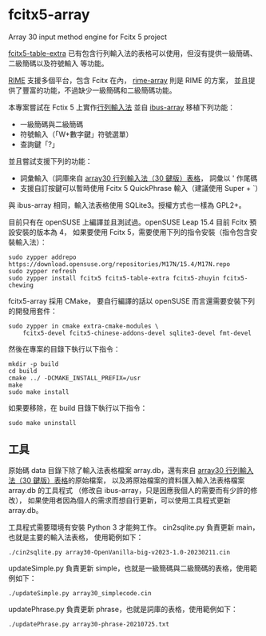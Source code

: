 # fcitx5-array

Array 30 input method engine for Fcitx 5 project

[fcitx5-table-extra](https://github.com/fcitx/fcitx5-table-extra)
已有包含行列輸入法的表格可以使用，但沒有提供一級簡碼、二級簡碼以及符號輸入
等功能。

[RIME](https://rime.im/) 支援多個平台，包含 Fcitx 在內，
[rime-array](https://github.com/rime/rime-array) 則是 RIME 的方案，
並且提供了豐富的功能，不過缺少一級簡碼和二級簡碼功能。

本專案嘗試在 Fctix 5 上實作[行列輸入法](https://www.facebook.com/array.com.tw/)
並自 [ibus-array](https://github.com/lexical/ibus-array) 移植下列功能：
- 一級簡碼與二級簡碼
- 符號輸入（「W+數字鍵」符號選單）
- 查詢鍵「?」

並且嘗試支援下列的功能：
- 詞彙輸入（詞庫來自
[array30 行列輸入法（30 鍵版）表格](https://github.com/gontera/array30)，
詞彙以 ' 作尾碼
- 支援自訂按鍵可以暫時使用 Fcitx 5 QuickPhrase 輸入（建議使用 Super + `）

與 ibus-array 相同，輸入法表格使用 SQLite3。授權方式也一樣為 GPL2+。

目前只有在 openSUSE 上編譯並且測試過。openSUSE Leap 15.4 目前 Fcitx 預設安裝的版本為 4，
如果要使用 Fcitx 5，需要使用下列的指令安裝（指令包含安裝輸入法）：
```
sudo zypper addrepo https://download.opensuse.org/repositories/M17N/15.4/M17N.repo
sudo zypper refresh
sudo zypper install fcitx5 fcitx5-table-extra fcitx5-zhuyin fcitx5-chewing
```

fcitx5-array 採用 CMake，
要自行編譯的話以 openSUSE 而言還需要安裝下列的開發用套件：
```
sudo zypper in cmake extra-cmake-modules \
    fcitx5-devel fcitx5-chinese-addons-devel sqlite3-devel fmt-devel
```
然後在專案的目錄下執行以下指令：
```
mkdir -p build
cd build
cmake ../ -DCMAKE_INSTALL_PREFIX=/usr
make
sudo make install
```
如果要移除，在 build 目錄下執行以下指令：
```
sudo make uninstall
```

## 工具

原始碼 data 目錄下除了輸入法表格檔案 array.db，還有來自
[array30 行列輸入法（30 鍵版）表格](https://github.com/gontera/array30)的原始檔案，
以及將原始檔案的資料匯入輸入法表格檔案 array.db 的工具程式
（修改自 ibus-array，只是因應我個人的需要而有少許的修改），
如果使用者因為個人的需求而想自行更新，可以使用工具程式更新 array.db。

工具程式需要環境有安裝 Python 3 才能夠工作。
cin2sqlite.py 負責更新 main，也就是主要的輸入法表格，
使用範例如下：
```
./cin2sqlite.py array30-OpenVanilla-big-v2023-1.0-20230211.cin
```
updateSimple.py 負責更新 simple，也就是一級簡碼與二級簡碼的表格，使用範例如下：
```
./updateSimple.py array30_simplecode.cin
```
updatePhrase.py 負責更新 phrase，也就是詞庫的表格，使用範例如下：
```
./updatePhrase.py array30-phrase-20210725.txt
```

